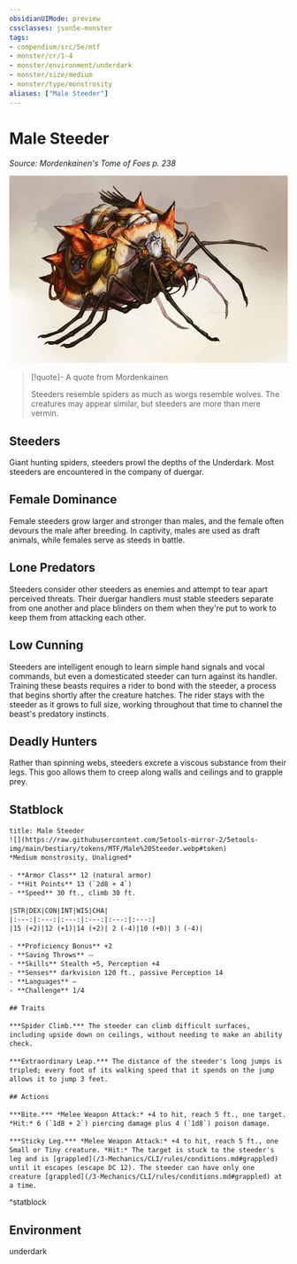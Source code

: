 ```yaml
---
obsidianUIMode: preview
cssclasses: json5e-monster
tags:
- compendium/src/5e/mtf
- monster/cr/1-4
- monster/environment/underdark
- monster/size/medium
- monster/type/monstrosity
aliases: ["Male Steeder"]
---
```

# Male Steeder
*Source: Mordenkainen's Tome of Foes p. 238*  

![](https://raw.githubusercontent.com/5etools-mirror-2/5etools-img/main/bestiary/MTF/Steeder.webp#right)  
> [!quote]- A quote from Mordenkainen  
> 
> Steeders resemble spiders as much as worgs resemble wolves. The creatures may appear similar, but steeders are more than mere vermin.

## Steeders

Giant hunting spiders, steeders prowl the depths of the Underdark. Most steeders are encountered in the company of duergar.

## Female Dominance

Female steeders grow larger and stronger than males, and the female often devours the male after breeding. In captivity, males are used as draft animals, while females serve as steeds in battle.

## Lone Predators

Steeders consider other steeders as enemies and attempt to tear apart perceived threats. Their duergar handlers must stable steeders separate from one another and place blinders on them when they're put to work to keep them from attacking each other.

## Low Cunning

Steeders are intelligent enough to learn simple hand signals and vocal commands, but even a domesticated steeder can turn against its handler. Training these beasts requires a rider to bond with the steeder, a process that begins shortly after the creature hatches. The rider stays with the steeder as it grows to full size, working throughout that time to channel the beast's predatory instincts.

## Deadly Hunters

Rather than spinning webs, steeders excrete a viscous substance from their legs. This goo allows them to creep along walls and ceilings and to grapple prey.


## Statblock

```ad-statblock
title: Male Steeder
![](https://raw.githubusercontent.com/5etools-mirror-2/5etools-img/main/bestiary/tokens/MTF/Male%20Steeder.webp#token)
*Medium monstrosity, Unaligned*

- **Armor Class** 12 (natural armor)
- **Hit Points** 13 (`2d8 + 4`) 
- **Speed** 30 ft., climb 30 ft.

|STR|DEX|CON|INT|WIS|CHA|
|:---:|:---:|:---:|:---:|:---:|:---:|
|15 (+2)|12 (+1)|14 (+2)| 2 (-4)|10 (+0)| 3 (-4)|

- **Proficiency Bonus** +2
- **Saving Throws** ⏤
- **Skills** Stealth +5, Perception +4
- **Senses** darkvision 120 ft., passive Perception 14
- **Languages** —
- **Challenge** 1/4

## Traits

***Spider Climb.*** The steeder can climb difficult surfaces, including upside down on ceilings, without needing to make an ability check.

***Extraordinary Leap.*** The distance of the steeder's long jumps is tripled; every foot of its walking speed that it spends on the jump allows it to jump 3 feet.

## Actions

***Bite.*** *Melee Weapon Attack:* +4 to hit, reach 5 ft., one target. *Hit:* 6 (`1d8 + 2`) piercing damage plus 4 (`1d8`) poison damage.

***Sticky Leg.*** *Melee Weapon Attack:* +4 to hit, reach 5 ft., one Small or Tiny creature. *Hit:* The target is stuck to the steeder's leg and is [grappled](/3-Mechanics/CLI/rules/conditions.md#grappled) until it escapes (escape DC 12). The steeder can have only one creature [grappled](/3-Mechanics/CLI/rules/conditions.md#grappled) at a time.
```
^statblock

## Environment

underdark